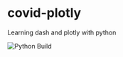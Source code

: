 # covid-plotly

Learning dash and plotly with python

![Python Build](https://github.com/jgarabedian/covid-plotly/workflows/Python%20application/badge.svg)
